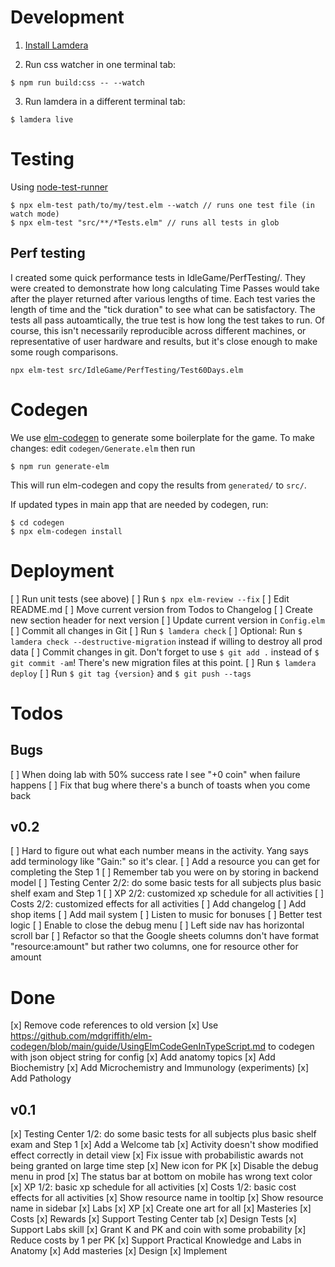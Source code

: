 # Development

1. [Install Lamdera](https://lamdera.com/start)

2. Run css watcher in one terminal tab:
```
$ npm run build:css -- --watch
```

3. Run lamdera in a different terminal tab:
```
$ lamdera live
```

# Testing

Using [node-test-runner](https://github.com/rtfeldman/node-test-runner)

```
$ npx elm-test path/to/my/test.elm --watch // runs one test file (in watch mode)
$ npx elm-test "src/**/*Tests.elm" // runs all tests in glob
```

## Perf testing
I created some quick performance tests in IdleGame/PerfTesting/. They were created to demonstrate how long calculating Time Passes would take after the player returned after various lengths of time. Each test varies the length of time and the "tick duration" to see what can be satisfactory. The tests all pass autoamtically, the true test is how long the test takes to run. Of course, this isn't necessarily reproducible across different machines, or representative of user hardware and results, but it's close enough to make some rough comparisons.

```
npx elm-test src/IdleGame/PerfTesting/Test60Days.elm
```

# Codegen

We use [elm-codegen](https://github.com/mdgriffith/elm-codegen) to generate some boilerplate for the game.
To make changes: edit `codegen/Generate.elm` then run

```
$ npm run generate-elm
```

This will run elm-codegen and copy the results from `generated/` to `src/`.

If updated types in main app that are needed by codegen, run:

```
$ cd codegen
$ npx elm-codegen install
```


# Deployment
[ ] Run unit tests (see above)
[ ] Run `$ npx elm-review --fix`
[ ] Edit README.md
  [ ] Move current version from Todos to Changelog
  [ ] Create new section header for next version
[ ] Update current version in `Config.elm`
[ ] Commit all changes in Git
[ ] Run `$ lamdera check`
  [ ] Optional: Run `$ lamdera check --destructive-migration` instead if willing to destroy all prod data
[ ] Commit changes in git. Don't forget to use `$ git add .` instead of `$ git commit -am`! There's new migration files at this point.
[ ] Run `$ lamdera deploy`
[ ] Run `$ git tag {version}` and `$ git push --tags`

# Todos

## Bugs
[ ] When doing lab with 50% success rate I see "+0 coin" when failure happens
[ ] Fix that bug where there's a bunch of toasts when you come back

## v0.2
[ ] Hard to figure out what each number means in the activity. Yang says add terminology like "Gain:" so it's clear.
[ ] Add a resource you can get for completing the Step 1
[ ] Remember tab you were on by storing in backend model
[ ] Testing Center 2/2: do some basic tests for all subjects plus basic shelf exam and Step 1
[ ] XP 2/2: customized xp schedule for all activities
[ ] Costs 2/2: customized effects for all activities
[ ] Add changelog
[ ] Add shop items
[ ] Add mail system
[ ] Listen to music for bonuses
[ ] Better test logic
[ ] Enable to close the debug menu
[ ] Left side nav has horizontal scroll bar
[ ] Refactor so that the Google sheets columns don't have format "resource:amount" but rather two columns, one for resource other for amount

# Done
[x] Remove code references to old version
[x] Use https://github.com/mdgriffith/elm-codegen/blob/main/guide/UsingElmCodeGenInTypeScript.md to codegen with json object string for config
[x] Add anatomy topics
[x] Add Biochemistry
[x] Add Microchemistry and Immunology (experiments)
[x] Add Pathology

## v0.1
[x] Testing Center 1/2: do some basic tests for all subjects plus basic shelf exam and Step 1
[x] Add a Welcome tab
[x] Activity doesn't show modified effect correctly in detail view
[x] Fix issue with probabilistic awards not being granted on large time step
[x] New icon for PK
[x] Disable the debug menu in prod
[x] The status bar at bottom on mobile has wrong text color
[x] XP 1/2: basic xp schedule for all activities
[x] Costs 1/2: basic cost effects for all activities
[x] Show resource name in tooltip
[x] Show resource name in sidebar
[x] Labs
  [x] XP
  [x] Create one art for all
  [x] Masteries
  [x] Costs
  [x] Rewards
[x] Support Testing Center tab
[x] Design Tests
[x] Support Labs skill
  [x] Grant K and PK and coin with some probability
[x] Reduce costs by 1 per PK
[x] Support Practical Knowledge and Labs in Anatomy
[x] Add masteries
  [x] Design
  [x] Implement